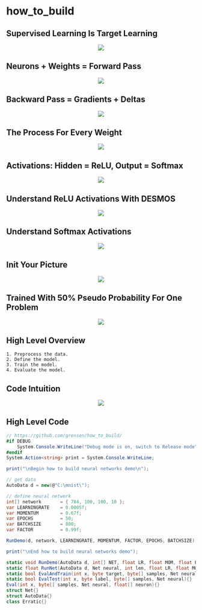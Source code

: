 # how_to_build

## Supervised Learning Is Target Learning
<p align="center">
  <img src="https://github.com/grensen/how_to_build/blob/main/figures/naive_learning.png?raw=true">
</p>

## Neurons + Weights = Forward Pass
<p align="center">
  <img src="https://github.com/grensen/how_to_build/blob/main/figures/init_neurons_weights_indices.png?raw=true">
</p>

## Backward Pass = Gradients + Deltas
<p align="center">
  <img src="https://github.com/grensen/how_to_build/blob/main/figures/init_gradients_deltas_indices.png?raw=true">
</p>

## The Process For Every Weight
<p align="center">
  <img src="https://github.com/grensen/how_to_build/blob/main/figures/neural_network_process.png?raw=true">
</p>

## Activations: Hidden = ReLU, Output = Softmax
<p align="center">
  <img src="https://github.com/grensen/how_to_build/blob/main/figures/neural_network_activations.png?raw=true">
</p>

## Understand ReLU Activations With DESMOS
<p align="center">
  <img src="https://github.com/grensen/how_to_build/blob/main/figures/ReLU_ji.png?raw=true">
</p>

## Understand Softmax Activations 
<p align="center">
  <img src="https://github.com/grensen/how_to_build/blob/main/figures/exp_ji.png?raw=true">
</p>

## Init Your Picture
<p align="center">
  <img src="https://github.com/grensen/how_to_build/blob/main/figures/init_with_input.png?raw=true">
</p>

## Trained With 50% Pseudo Probability For One Problem
<p align="center">
  <img src="https://github.com/grensen/how_to_build/blob/main/figures/trained_with_input2.png?raw=true">
</p>


## High Level Overview
~~~
1. Preprocess the data.
2. Define the model.
3. Train the model.
4. Evaluate the model.
~~~

## Code Intuition
<p align="center">
  <img src="https://github.com/grensen/how_to_build/blob/main/figures/network_intuition.png?raw=true">
</p>

## High Level Code
~~~cs
// https://github.com/grensen/how_to_build/
#if DEBUG
    System.Console.WriteLine("Debug mode is on, switch to Release mode");
#endif 
System.Action<string> print = System.Console.WriteLine;

print("\nBegin how to build neural networks demo\n");

// get data
AutoData d = new(@"C:\mnist\");

// define neural network 
int[] network       = { 784, 100, 100, 10 };
var LEARNINGRATE    = 0.0005f;
var MOMENTUM        = 0.67f;
var EPOCHS          = 50;
var BATCHSIZE       = 800;
var FACTOR          = 0.99f;

RunDemo(d, network, LEARNINGRATE, MOMENTUM, FACTOR, EPOCHS, BATCHSIZE);

print("\nEnd how to build neural networks demo");

static void RunDemo(AutoData d, int[] NET, float LR, float MOM, float FACTOR, int EPOCHS, int BATCHSIZE){}
static float RunNet(AutoData d, Net neural, int len, float LR, float MOM, float FACTOR, int EPOCHS, int BATCHSIZE){}
static bool EvalAndTrain(int x, byte target, byte[] samples, Net neural, float[] delta){}
static bool EvalTest(int x, byte label, byte[] samples, Net neural){}
Eval(int x, byte[] samples, Net neural, float[] neuron){}
struct Net{}
struct AutoData{}
class Erratic{}
~~~


